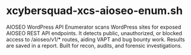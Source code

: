 # xcybersquad-xcs-aioseo-enum.sh
AIOSEO WordPress API Enumerator scans WordPress sites for exposed AIOSEO REST API endpoints. It detects public, unauthorized, or blocked access to /aioseo/v1/* routes, aiding VAPT and bug bounty work. Results are saved in a report. Built for recon, audits, and forensic investigations.
